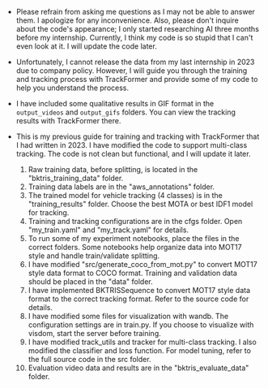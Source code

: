 - Please refrain from asking me questions as I may not be able to answer them. I apologize for any inconvenience. Also, please don't inquire about the code's appearance; I only started researching AI three months before my internship. Currently, I think my code is so stupid that I can't even look at it. I will update the code later. 

- Unfortunately, I cannot release the data from my last internship in 2023 due to company policy. However, I will guide you through the training and tracking process with TrackFormer and provide some of my code to help you understand the process. 

- I have included some qualitative results in GIF format in the `output_videos` and `output_gifs` folders. You can view the tracking results with TrackFormer there.

- This is my previous guide for training and tracking with TrackFormer that I had written in 2023. I have modified the code to support multi-class tracking. The code is not clean but functional, and I will update it later.
    1. Raw training data, before splitting, is located in the "bktris_training_data" folder.
    2. Training data labels are in the "aws_annotations" folder.
    3. The trained model for vehicle tracking (4 classes) is in the "training_results" folder. Choose the best MOTA or best IDF1 model for tracking.
    4. Training and tracking configurations are in the cfgs folder. Open "my_train.yaml" and "my_track.yaml" for details.
    5. To run some of my experiment notebooks, place the files in the correct folders. Some notebooks help organize data into MOT17 style and handle train/validate splitting.
    6. I have modified "src/generate_coco_from_mot.py" to convert MOT17 style data format to COCO format. Training and validation data should be placed in the "data" folder.
    7. I have implemented BKTRISSequence to convert MOT17 style data format to the correct tracking format. Refer to the source code for details.
    8. I have modified some files for visualization with wandb. The configuration settings are in train.py. If you choose to visualize with visdom, start the server before training.
    9. I have modified track_utils and tracker for multi-class tracking. I also modified the classifier and loss function. For model tuning, refer to the full source code in the src folder.
    10. Evaluation video data and results are in the "bktris_evaluate_data" folder.